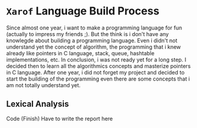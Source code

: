 # `Xarof` Language Build Process

Since almost one year, i want to make a programming language for fun (actually to impress my friends ;). But the think is i don't have any knowlegde about building a programming language. Even i didn't not understand yet the concept of algorithm, the programming that i knew already like pointers in C language, stack, queue, hashtable implementations, etc. In conclusion, i was not ready yet for a long step. I decided then to learn all the algorithmics concepts and masterize 
pointers in C language.
After one year, i did not forget my project and decided to start the building of the programming even there are some concepts that i am not totally understand yet.

## Lexical Analysis
Code (Finish) Have to write the report here